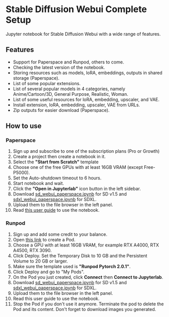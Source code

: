 # Stable Diffusion Webui Complete Setup  
Jupyter notebook for Stable Diffusion Webui with a wide range of features.

## Features  
* Support for Paperspace and Runpod, others to come.
* Checking the latest version of the notebook.
* Storing resources such as models, loRA, embeddings, outputs in shared storage (Paperspace).
* List of some popular extensions.
* List of several popular models in 4 categories, namely Anime/Cartoon/3D, General Purpose, Realistic, Woman.
* List of some useful resources for loRA, embedding, upscaler, and VAE.
* Install extension, loRA, embedding, upscaler, VAE from URLs.
* Zip outputs for easier download (Paperspace).

## How to use
### Paperspace  
1. Sign up and subscribe to one of the subscription plans (Pro or Growth)
2. Create a project then create a notebook in it.
3. Select the **"Start from Scratch"** template
4. Choose one of the free GPUs with at least 16GB VRAM (except Free-P5000).
5. Set the Auto-shutdown timeout to 6 hours.
6. Start notebook and wait.
7. Click the **"Open in Jupyterlab"** icon button in the left sidebar.
8. Download [sd_webui_paperspace.ipynb](https://ffxvs.github.io/sd-webui-complete-setup/paperspace/sd_webui_paperspace.ipynb) for SD v1.5 and [sdxl_webui_paperspace.ipynb](https://ffxvs.github.io/sd-webui-complete-setup/paperspace/sdxl_webui_paperspace.ipynb) for SDXL.
9. Upload them to the file browser in the left panel.
10. Read [this user guide](https://github.com/ffxvs/sd-webui-complete-setup/wiki/Paperspace-Guide) to use the notebook.

### Runpod  
1. Sign up and add some credit to your balance.
2. Open [this link](https://www.runpod.io/console/gpu-browse) to create a Pod.
3. Choose a GPU with at least 16GB VRAM, for example RTX A4000, RTX A4500, RTX 3090.
4. Click Deploy. Set the Temporary Disk to 10 GB and the Persistent Volume to 20 GB or larger.
5. Make sure the template used is **"Runpod Pytorch 2.0.1"**.
6. Click Deploy and go to "My Pods".
7. On the Pod you just created, click **Connect** then **Connect to Jupyterlab**.
9. Download [sd_webui_paperspace.ipynb](https://ffxvs.github.io/sd-webui-complete-setup/runpod/sd_webui_runpod.ipynb) for SD v1.5 and [sdxl_webui_paperspace.ipynb](https://ffxvs.github.io/sd-webui-complete-setup/runpod/sdxl_webui_runpod.ipynb) for SDXL.
10. Upload them to the file browser in the left panel.
11. Read this user guide to use the notebook.
12. Stop the Pod if you don't use it anymore. Terminate the pod to delete the Pod and its content. Don't forget to download images you generated.
